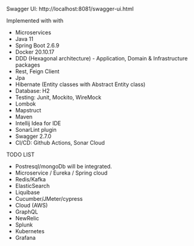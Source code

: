 Swagger UI: http://localhost:8081/swagger-ui.html

Implemented with with

- Microservices
- Java 11
- Spring Boot 2.6.9
- Docker 20.10.17
- DDD (Hexagonal architecture) - Application, Domain & Infrastructure packages 
- Rest, Feign Client
- Jpa
- Hibernate (Entity classes with Abstract Entity class)
- Database: H2
- Testing: Junit, Mockito, WireMock
- Lombok
- Mapstruct
- Maven
- Intellij Idea for IDE
- SonarLint plugin
- Swagger 2.7.0
- CI/CD: Github Actions, Sonar Cloud 

TODO LIST
- Postresql/mongoDb will be integrated. 
- Microservice / Eureka / Spring cloud
- Redis/Kafka
- ElasticSearch
- Liquibase
- Cucumber/JMeter/cypress
- Cloud (AWS)
- GraphQL
- NewRelic
- Splunk
- Kubernetes
- Grafana
